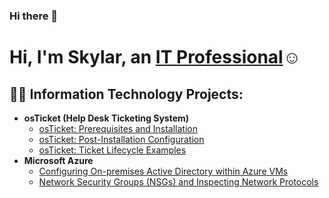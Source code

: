 ### Hi there 👋

<h1>Hi, I'm Skylar, an <a href="https://linkedin.com/in/SkylarFutpcm">IT Professional</a>☺</h1>

<h2>👨‍💻 Information Technology Projects:</h2>

- <b>osTicket (Help Desk Ticketing System)</b>
  - [osTicket: Prerequisites and Installation](https://github.com/SkyFutpcm/osticket-prereqs)
  - [osTicket: Post-Installation Configuration](https://github.com/SkyFutpcm/post-install-config)
  - [osTicket: Ticket Lifecycle Examples](https://github.com/SkyFutpcm/ticket-lifecycle)
- <b>Microsoft Azure</b>
  - [Configuring On-premises Active Directory within Azure VMs](https://github.com/SkyFutpcm/configure-ad)
  - [Network Security Groups (NSGs) and Inspecting Network Protocols](https://github.com/SkyFutpcm/azure-network-protocols)



<!--
**Skyfutpcm/Skyfutpcm** is a ✨ _special_ ✨ repository because its `README.md` (this file) appears on your GitHub profile.

Here are some ideas to get you started:

- 🔭 I’m currently working on ...
- 🌱 I’m currently learning ...
- 👯 I’m looking to collaborate on ...
- 🤔 I’m looking for help with ...
- 💬 Ask me about ...
- 📫 How to reach me: ...
- 😄 Pronouns: ...
- ⚡ Fun fact: ...
-->
